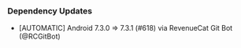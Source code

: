 ### Dependency Updates
* [AUTOMATIC] Android 7.3.0 => 7.3.1 (#618) via RevenueCat Git Bot (@RCGitBot)
